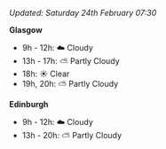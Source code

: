 *Updated: Saturday 24th February 07:30*

**Glasgow**

* 9h - 12h: :cloud: Cloudy
* 13h - 17h: :partly_sunny: Partly Cloudy
* 18h: :sunny: Clear
* 19h, 20h: :partly_sunny: Partly Cloudy

**Edinburgh**

* 9h - 12h: :cloud: Cloudy
* 13h - 20h: :partly_sunny: Partly Cloudy
